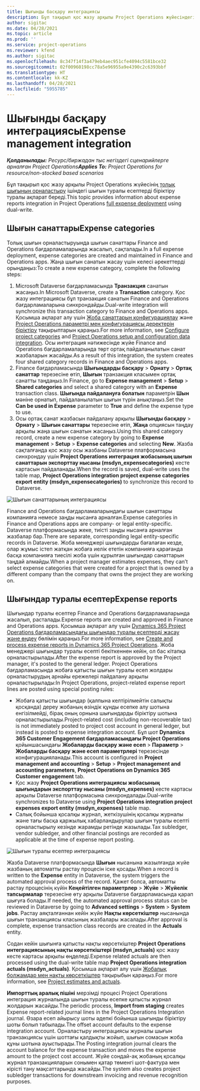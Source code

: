 ```yaml
---
title: Шығынды басқару интеграциясы
description: Бұл тақырып қос жазу арқылы Project Operations жүйесіндегі шығын есебін біріктіру туралы ақпарат береді.
author: sigitac
ms.date: 04/28/2021
ms.topic: article
ms.prod: ''
ms.service: project-operations
ms.reviewer: kfend
ms.author: sigitac
ms.openlocfilehash: 8c347f14f3a479eb4aec951cfe4094c5581bce32
ms.sourcegitcommit: 02f00960198cc78a5e96955a9e4390c2c6393bbf
ms.translationtype: HT
ms.contentlocale: kk-KZ
ms.lasthandoff: 04/28/2021
ms.locfileid: "5955785"
---
```

# <a name="expense-management-integration"></a><span data-ttu-id="33ad4-103">Шығынды басқару интеграциясы</span><span class="sxs-lookup"><span data-stu-id="33ad4-103">Expense management integration</span></span>

<span data-ttu-id="33ad4-104">_**Қолданылады:** Ресурс/биржадан тыс негіздегі сценарийлерге арналған Project Operations_</span><span class="sxs-lookup"><span data-stu-id="33ad4-104">_**Applies To:** Project Operations for resource/non-stocked based scenarios_</span></span>

<span data-ttu-id="33ad4-105">Бұл тақырып қос жазу арқылы Project Operations жүйесінің [толық шығынын орналастыру](../expense/expense-overview.md) ішіндегі шығын туралы есептерді біріктіру туралы ақпарат береді.</span><span class="sxs-lookup"><span data-stu-id="33ad4-105">This topic provides information about expense reports integration in Project Operations [full expense deployment](../expense/expense-overview.md) using dual-write.</span></span>

## <a name="expense-categories"></a><span data-ttu-id="33ad4-106">Шығын санаттары</span><span class="sxs-lookup"><span data-stu-id="33ad4-106">Expense categories</span></span>

<span data-ttu-id="33ad4-107">Толық шығын орналастыруында шығын санаттары Finance and Operations бағдарламаларында жасалып, сақталады.</span><span class="sxs-lookup"><span data-stu-id="33ad4-107">In a full expense deployment, expense categories are created and maintained in Finance and Operations apps.</span></span> <span data-ttu-id="33ad4-108">Жаңа шығын санатын жасау үшін келесі әрекеттерді орындаңыз:</span><span class="sxs-lookup"><span data-stu-id="33ad4-108">To create a new expense category, complete the following steps:</span></span>

1. <span data-ttu-id="33ad4-109">Microsoft Dataverse бағдарламасында **Транзакция** санатын жасаңыз.</span><span class="sxs-lookup"><span data-stu-id="33ad4-109">In Microsoft Dataverse, create a **Transaction** category.</span></span> <span data-ttu-id="33ad4-110">Қос жазу интеграциясы бұл транзакция санатын Finance and Operations бағдарламаларына синхрондайды.</span><span class="sxs-lookup"><span data-stu-id="33ad4-110">Dual-write integration will synchronize this transaction category to Finance and Operations apps.</span></span> <span data-ttu-id="33ad4-111">Қосымша ақпарат алу үшін [Жоба санаттарын конфигурациялау](/dynamics365/project-operations/project-accounting/configure-project-categories) және [Project Operations параметрі мен конфигурациясы деректерін біріктіру](resource-dual-write-setup-integration.md) тақырыптарын қараңыз.</span><span class="sxs-lookup"><span data-stu-id="33ad4-111">For more information, see [Configure project categories](/dynamics365/project-operations/project-accounting/configure-project-categories) and [Project Operations setup and configuration data integration](resource-dual-write-setup-integration.md).</span></span> <span data-ttu-id="33ad4-112">Осы интеграция нәтижесінде жүйе Finance and Operations бағдарламаларында төрт ортақ пайдаланылатын санат жазбаларын жасайды.</span><span class="sxs-lookup"><span data-stu-id="33ad4-112">As a result of this integration, the system creates four shared category records in Finance and Operations apps.</span></span>
2. <span data-ttu-id="33ad4-113">Finance бағдарламасында **Шығындарды басқару** > **Орнату** > **Ортақ санаттар** терезесіне өтіп, **Шығын** транзакция класымен ортақ санатты таңдаңыз.</span><span class="sxs-lookup"><span data-stu-id="33ad4-113">In Finance, go to **Expense management** > **Setup** > **Shared categories** and select a shared category with an **Expense** transaction class.</span></span> <span data-ttu-id="33ad4-114">**Шығында пайдалануға болатын** параметрін **Шын** мәніне орнатып, пайдаланылатын шығын түрін анықтаңыз.</span><span class="sxs-lookup"><span data-stu-id="33ad4-114">Set the **Can be used in Expense** parameter to **True** and define the expense type to use.</span></span>
3. <span data-ttu-id="33ad4-115">Осы ортақ санат жазбасын пайдалану арқылы **Шығынды басқару** > **Орнату** > **Шығын санаттары** терезесіне өтіп, **Жаңа** опциясын таңдау арқылы жаңа шығын санатын жасаңыз.</span><span class="sxs-lookup"><span data-stu-id="33ad4-115">Using this shared category record, create a new expense category by going to **Expense management** > **Setup** > **Expense categories** and selecting **New**.</span></span> <span data-ttu-id="33ad4-116">Жазба сақталғанда қос жазу осы жазбаны Dataverse платформасына синхрондау үшін **Project Operations интеграция жобасының шығын санаттарын экспорттау нысаны (msdyn\_expensecategories)** кесте картасын пайдаланады.</span><span class="sxs-lookup"><span data-stu-id="33ad4-116">When the record is saved, dual-write uses the table map, **Project Operations integration project expense categories export entity (msdyn\_expensecategories)** to synchronize this record to Dataverse.</span></span>

  ![Шығын санаттарының интеграциясы](./media/DW6ExpenseCategories.png)

<span data-ttu-id="33ad4-118">Finance and Operations бағдарламаларындағы шығын санаттары компанияға немесе заңды нысанға арналған.</span><span class="sxs-lookup"><span data-stu-id="33ad4-118">Expense categories in Finance and Operations apps are company- or legal entity-specific.</span></span> <span data-ttu-id="33ad4-119">Dataverse платформасында жеке, тиісті заңды нысанға арналған жазбалар бар.</span><span class="sxs-lookup"><span data-stu-id="33ad4-119">There are separate, corresponding legal entity-specific records in Dataverse.</span></span> <span data-ttu-id="33ad4-120">Жоба менеджері шығындарды бағалаған кезде, олар жұмыс істеп жатқан жобаға иелік ететін компанияға қарағанда басқа компанияға тиесілі жоба үшін құрылған шығындар санаттарын таңдай алмайды.</span><span class="sxs-lookup"><span data-stu-id="33ad4-120">When a project manager estimates expenses, they can’t select expense categories that were created for a project that is owned by a different company than the company that owns the project they are working on.</span></span> 

## <a name="expense-reports"></a><span data-ttu-id="33ad4-121">Шығындар туралы есептер</span><span class="sxs-lookup"><span data-stu-id="33ad4-121">Expense reports</span></span>

<span data-ttu-id="33ad4-122">Шығындар туралы есептер Finance and Operations бағдарламаларында жасалып, расталады.</span><span class="sxs-lookup"><span data-stu-id="33ad4-122">Expense reports are created and approved in Finance and Operations apps.</span></span> <span data-ttu-id="33ad4-123">Қосымша ақпарат алу үшін [Dynamics 365 Project Operations бағдарламасындағы шығындар туралы есептерді жасау және өңдеу](/learn/modules/create-process-expense-reports/) бөлімін қараңыз.</span><span class="sxs-lookup"><span data-stu-id="33ad4-123">For more information, see [Create and process expense reports in Dynamics 365 Project Operations](/learn/modules/create-process-expense-reports/).</span></span> <span data-ttu-id="33ad4-124">Жоба менеджері шығындар туралы есепті бекіткеннен кейін, ол бас кітапқа орналастырылады.</span><span class="sxs-lookup"><span data-stu-id="33ad4-124">After the expense report is approved by the Project manager, it's posted to the general ledger.</span></span> <span data-ttu-id="33ad4-125">Project Operations бағдарламасында жобаға қатысты шығын туралы есеп жолдары орналастырудың арнайы ережелері пайдалану арқылы орналастырылады:</span><span class="sxs-lookup"><span data-stu-id="33ad4-125">In Project Operations, project-related expense report lines are posted using special posting rules:</span></span>

  - <span data-ttu-id="33ad4-126">Жобаға қатысты шығындар (қалпына келтірілмейтін салықты қосқанда) дереу жобаның өзіндік құнды есепке алу шотына енгізілмейді, бірақ оның орнына шығындарды біріктіру шотына орналастырылады.</span><span class="sxs-lookup"><span data-stu-id="33ad4-126">Project-related cost (including non-recoverable tax) is not immediately posted to project cost account in general ledger, but instead is posted to expense integration account.</span></span> <span data-ttu-id="33ad4-127">Бұл шот **Dynamics 365 Customer Engagement бағдарламасындағы Project Operations** қойыншасындағы **Жобаларды басқару және есеп** > **Параметр** > **Жобаларды басқару және есеп параметрлері** терезесінде конфигурацияланады.</span><span class="sxs-lookup"><span data-stu-id="33ad4-127">This account is configured in **Project management and accounting** > **Setup** > **Project management and accounting parameters**, **Project Operations on Dynamics 365 Customer engagement** tab.</span></span>
  - <span data-ttu-id="33ad4-128">Қос жазу **Project Operations интеграциясы жобасының шығындарын экспорттау нысаны (msdyn\_expenses)** кесте картасы арқылы Dataverse платформасына синхрондалады.</span><span class="sxs-lookup"><span data-stu-id="33ad4-128">Dual-write synchronizes to Dataverse using **Project Operations integration project expenses export entity (msdyn\_expenses)** table map.</span></span>
  - <span data-ttu-id="33ad4-129">Салық бойынша қосалқы журнал, жеткізушінің қосалқы журналы және тағы басқа қаржылық хабарландырулар шығын туралы есепті орналастырылу кезінде жарамды ретінде жазылады.</span><span class="sxs-lookup"><span data-stu-id="33ad4-129">Tax subledger, vendor subledger, and other financial postings are recorded as applicable at the time of expense report posting.</span></span>

  ![Шығын туралы есептер интеграциясы](./media/DW6ExpenseReports.png)

<span data-ttu-id="33ad4-131">Жазба Dataverse платформасында **Шығын** нысанына жазылғанда жүйе жазбаның автоматты растау процесін іске қосады.</span><span class="sxs-lookup"><span data-stu-id="33ad4-131">When a record is written to the **Expense** entity in Dataverse, the system triggers the automated approval process of the record.</span></span> <span data-ttu-id="33ad4-132">Қажет болса, автоматты растау процесінің күйін **Кеңейтілген параметрлер** > **Жүйе** > **Жүйелік тапсырмалар** терезесіне өту арқылы Dataverse бағдарламасында қарап шығуға болады.</span><span class="sxs-lookup"><span data-stu-id="33ad4-132">If needed, the automated approval process status can be reviewed in Dataverse by going to **Advanced settings** > **System** > **System jobs**.</span></span> <span data-ttu-id="33ad4-133">Растау аяқталғаннан кейін жүйе **Нақты көрсеткіштер** нысанында шығын транзакциясы класының жазбалары жасалады.</span><span class="sxs-lookup"><span data-stu-id="33ad4-133">After approval is complete, expense transaction class records are created in the **Actuals** entity.</span></span>

<span data-ttu-id="33ad4-134">Содан кейін шығынға қатысты нақты көрсеткіштер **Project Operations интеграциясының нақты көрсеткіштері (msdyn\_actuals)** қос жазу кесте картасы арқылы өңделеді.</span><span class="sxs-lookup"><span data-stu-id="33ad4-134">Expense related actuals are then processed using the dual-write table map **Project Operations integration actuals (msdyn\_actuals)**.</span></span> <span data-ttu-id="33ad4-135">Қосымша ақпарат алу үшін [Жобалық болжамдар мен нақты көрсеткіштер](resource-dual-write-estimates-actuals.md) тақырыбын қараңыз.</span><span class="sxs-lookup"><span data-stu-id="33ad4-135">For more information, see [Project estimates and actuals](resource-dual-write-estimates-actuals.md).</span></span>

<span data-ttu-id="33ad4-136">**Импорттың аралық пішіні** мерзімді процесі Project Operations интеграция журналында шығын туралы есепке қатысты журнал жолдарын жасайды.</span><span class="sxs-lookup"><span data-stu-id="33ad4-136">The periodic process, **Import from staging** creates Expense report-related journal lines in the Project Operations Integration journal.</span></span> <span data-ttu-id="33ad4-137">Өзара есеп айырысу шоты әдепкі бойынша шығынды біріктіру шоты болып табылады.</span><span class="sxs-lookup"><span data-stu-id="33ad4-137">The offset account defaults to the expense integration account.</span></span> <span data-ttu-id="33ad4-138">Орналастыру интеграциясы журналы шығын транзакциясы үшін шоттағы қалдықты жойып, шығын сомасын жоба құны шотына ауыстырады.</span><span class="sxs-lookup"><span data-stu-id="33ad4-138">The Posting integration journal clears the account balance for the expense transaction and moves the expense amount to the project cost account.</span></span> <span data-ttu-id="33ad4-139">Жүйе сондай-ақ жобаның қосалқы журнал транзакцияларын сонымен қатар төменгі шот-фактура мен кірісті тану мақсаттарында жасайды.</span><span class="sxs-lookup"><span data-stu-id="33ad4-139">The system also creates project subledger transactions for downstream invoicing and revenue recognition purposes.</span></span>
